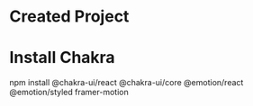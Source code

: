 # Created Project

# Install Chakra

npm install @chakra-ui/react @chakra-ui/core @emotion/react @emotion/styled framer-motion
